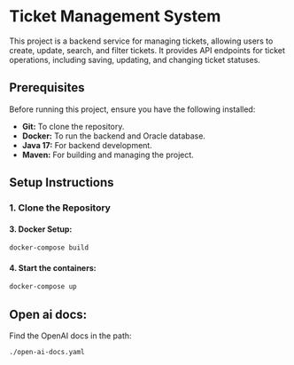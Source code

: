 # Ticket Management System

This project is a backend service for managing tickets, allowing users to create, update, search, and filter tickets.  It provides API endpoints for ticket operations, including saving, updating, and changing ticket statuses.

## Prerequisites

Before running this project, ensure you have the following installed:

*   **Git:** To clone the repository.
*   **Docker:** To run the backend and Oracle database.
*   **Java 17:** For backend development.
*   **Maven:** For building and managing the project.

## Setup Instructions

### 1. Clone the Repository
#### 3. Docker Setup: 
```bash
docker-compose build
```
#### 4. Start the containers:
```bash
docker-compose up
```


## Open ai docs:
Find the OpenAI docs in the path:
```bash
./open-ai-docs.yaml
```
